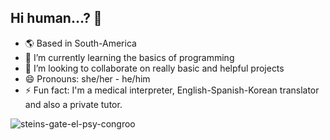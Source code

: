 ## Hi human...? 👋

- 🌎 Based in South-America
- 🌱 I’m currently learning the basics of programming
- 👯 I’m looking to collaborate on really basic and helpful projects
- 😄 Pronouns: she/her - he/him
- ⚡ Fun fact: I'm a medical interpreter, English-Spanish-Korean translator and also a private tutor.

![steins-gate-el-psy-congroo](https://github.com/masakills/masakills/assets/169951816/e3d755f3-6cc9-46c4-9157-6c5a451eef9f)
